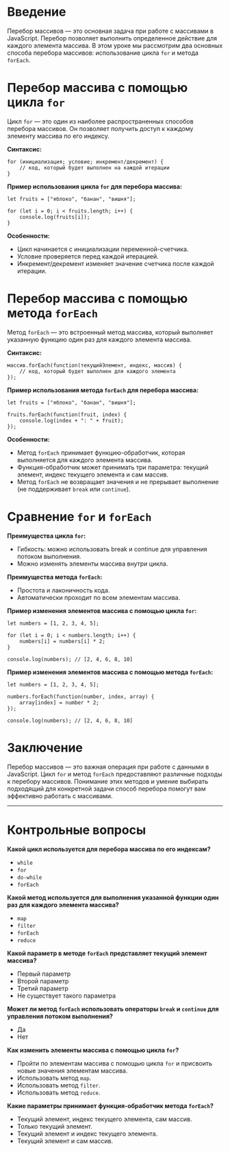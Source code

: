 # Введение

Перебор массивов — это основная задача при работе с массивами в JavaScript. Перебор позволяет выполнить определенное действие для каждого элемента массива. В этом уроке мы рассмотрим два основных способа перебора массивов: использование цикла `for` и метода `forEach`.

# Перебор массива с помощью цикла `for`

Цикл `for` — это один из наиболее распространенных способов перебора массивов. Он позволяет получить доступ к каждому элементу массива по его индексу.

**Синтаксис:**

```
for (инициализация; условие; инкремент/декремент) {
    // код, который будет выполнен на каждой итерации
}
```

**Пример использования цикла `for` для перебора массива:**

```
let fruits = ["яблоко", "банан", "вишня"];

for (let i = 0; i < fruits.length; i++) {
    console.log(fruits[i]);
}
```

**Особенности:**
- Цикл начинается с инициализации переменной-счетчика.
- Условие проверяется перед каждой итерацией.
- Инкремент/декремент изменяет значение счетчика после каждой итерации.

# Перебор массива с помощью метода `forEach`

Метод `forEach` — это встроенный метод массива, который выполняет указанную функцию один раз для каждого элемента массива.

**Синтаксис:**

```
массив.forEach(function(текущийЭлемент, индекс, массив) {
    // код, который будет выполнен для каждого элемента
});
```

**Пример использования метода `forEach` для перебора массива:**

```
let fruits = ["яблоко", "банан", "вишня"];

fruits.forEach(function(fruit, index) {
    console.log(index + ": " + fruit);
});
```

**Особенности:**
- Метод `forEach` принимает функцию-обработчик, которая выполняется для каждого элемента массива.
- Функция-обработчик может принимать три параметра: текущий элемент, индекс текущего элемента и сам массив.
- Метод `forEach` не возвращает значения и не прерывает выполнение (не поддерживает `break` или `continue`).

# Сравнение `for` и `forEach`

**Преимущества цикла `for`:**
- Гибкость: можно использовать break и continue для управления потоком выполнения.
- Можно изменять элементы массива внутри цикла.

**Преимущества метода `forEach`:**
- Простота и лаконичность кода.
- Автоматически проходит по всем элементам массива.

**Пример изменения элементов массива с помощью цикла `for`:**

```
let numbers = [1, 2, 3, 4, 5];

for (let i = 0; i < numbers.length; i++) {
    numbers[i] = numbers[i] * 2;
}

console.log(numbers); // [2, 4, 6, 8, 10]
```

**Пример изменения элементов массива с помощью метода `forEach`:**

```
let numbers = [1, 2, 3, 4, 5];

numbers.forEach(function(number, index, array) {
    array[index] = number * 2;
});

console.log(numbers); // [2, 4, 6, 8, 10]
```

# Заключение

Перебор массивов — это важная операция при работе с данными в JavaScript. Цикл `for` и метод `forEach` предоставляют различные подходы к перебору массивов. Понимание этих методов и умение выбирать подходящий для конкретной задачи способ перебора помогут вам эффективно работать с массивами.

***

# Контрольные вопросы

**Какой цикл используется для перебора массива по его индексам?**
- `while`
- `for`
- `do-while`
- `forEach`

**Какой метод используется для выполнения указанной функции один раз для каждого элемента массива?**
- `map`
- `filter`
- `forEach`
- `reduce`

**Какой параметр в методе `forEach` представляет текущий элемент массива?**
- Первый параметр
- Второй параметр
- Третий параметр
- Не существует такого параметра

**Может ли метод `forEach` использовать операторы `break` и `continue` для управления потоком выполнения?**
- Да
- Нет

**Как изменить элементы массива с помощью цикла `for`?**
- Пройти по элементам массива с помощью цикла `for` и присвоить новые значения элементам массива.
- Использовать метод `map`.
- Использовать метод `filter`.
- Использовать метод `reduce`.

**Какие параметры принимает функция-обработчик метода `forEach`?**
- Текущий элемент, индекс текущего элемента, сам массив.
- Только текущий элемент.
- Текущий элемент и индекс текущего элемента.
- Текущий элемент и сам массив.
